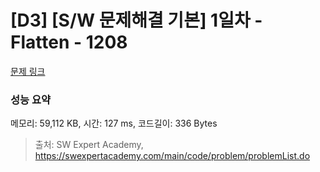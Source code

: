 # [D3] [S/W 문제해결 기본] 1일차 - Flatten - 1208 

[문제 링크](https://swexpertacademy.com/main/code/problem/problemDetail.do?contestProbId=AV139KOaABgCFAYh) 

### 성능 요약

메모리: 59,112 KB, 시간: 127 ms, 코드길이: 336 Bytes



> 출처: SW Expert Academy, https://swexpertacademy.com/main/code/problem/problemList.do